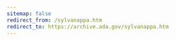 ```yaml
---
sitemap: false 
redirect_from: /sylvanappa.htm 
redirect_to: https://archive.ada.gov/sylvanappa.htm 
---
```

